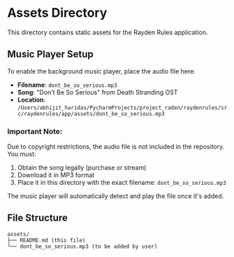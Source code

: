 # Assets Directory

This directory contains static assets for the Rayden Rules application.

## Music Player Setup

To enable the background music player, place the audio file here:

- **Filename**: `dont_be_so_serious.mp3`
- **Song**: "Don't Be So Serious" from Death Stranding OST
- **Location**: `/Users/abhijit_haridas/PycharmProjects/project_raden/raydenrules/src/raydenrules/app/assets/dont_be_so_serious.mp3`

### Important Note:
Due to copyright restrictions, the audio file is not included in the repository. You must:
1. Obtain the song legally (purchase or stream)
2. Download it in MP3 format
3. Place it in this directory with the exact filename: `dont_be_so_serious.mp3`

The music player will automatically detect and play the file once it's added.

## File Structure
```
assets/
├── README.md (this file)
└── dont_be_so_serious.mp3 (to be added by user)
```
